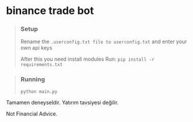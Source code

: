 # binance trade bot 

>### Setup
>Rename the `.userconfig.txt file to userconfig.txt` and enter your own api keys
> 
>After this you need install modules Run: `pip install -r requirements.txt`

> ### Running
>  ```
> python main.py
>  ```
Tamamen deneyseldir. Yatırım tavsiyesi değilir.

Not Financial Advice.
